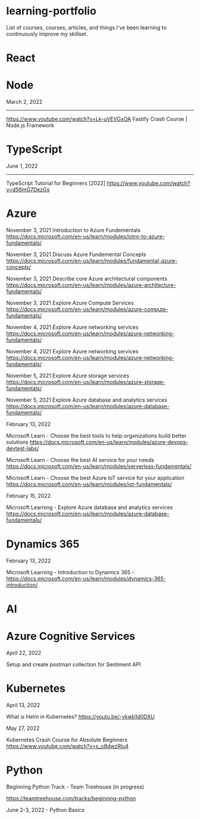 # learning-portfolio
List of courses, courses, articles, and things I've been learning to continuously improve my skillset.

# React

# Node

March 2, 2022
*******************
https://www.youtube.com/watch?v=Lk-uVEVGxOA
Fastify Crash Course | Node.js Framework

# TypeScript

June 1, 2022

******************
TypeScript Tutorial for Beginners [2022]
https://www.youtube.com/watch?v=d56mG7DezGs

# Azure

November 3, 2021
Introduction to Azure Fundementals
https://docs.microsoft.com/en-us/learn/modules/intro-to-azure-fundamentals/

November 3, 2021
Discuss Azure Fundemental Concepts
https://docs.microsoft.com/en-us/learn/modules/fundamental-azure-concepts/

November 3, 2021
Describe core Azure architectural components
https://docs.microsoft.com/en-us/learn/modules/azure-architecture-fundamentals/

November 3, 2021
Explore Azure Compute Services
https://docs.microsoft.com/en-us/learn/modules/azure-compute-fundamentals/

November 4, 2021
Explore Azure networking services
https://docs.microsoft.com/en-us/learn/modules/azure-networking-fundamentals/

November 4, 2021
Explore Azure networking services
https://docs.microsoft.com/en-us/learn/modules/azure-networking-fundamentals/

November 5, 2021
Explore Azure storage services
https://docs.microsoft.com/en-us/learn/modules/azure-storage-fundamentals/

November 5, 2021
Explore Azure database and analytics services
https://docs.microsoft.com/en-us/learn/modules/azure-database-fundamentals/

February 13, 2022

Microsoft Learn - Choose the best tools to help organizations build better solutions https://docs.microsoft.com/en-us/learn/modules/azure-devops-devtest-labs/

Microsoft Learn - Choose the best AI service for your needs 
https://docs.microsoft.com/en-us/learn/modules/serverless-fundamentals/

Microsoft Learn - Choose the best Azure IoT service for your application https://docs.microsoft.com/en-us/learn/modules/iot-fundamentals/




February 15, 2022

Microsoft Learning - Explore Azure database and analytics services 
https://docs.microsoft.com/en-us/learn/modules/azure-database-fundamentals/

# Dynamics 365

February 13, 2022

Microsoft Learning - Introduction to Dynamics 365 - https://docs.microsoft.com/en-us/learn/modules/dynamics-365-introduction/

# AI

# Azure Cognitive Services

April 22, 2022

Setup and create postman collection for Sentiment API

# Kubernetes

April 13, 2022

What is Helm in Kubernetes?
https://youtu.be/-ykwb1d0DXU

May 27, 2022

Kubernetes Crash Course for Absolute Beginners
https://www.youtube.com/watch?v=s_o8dwzRlu4

# Python

Beginning Python Track - Team Treehouse (in progress)

https://teamtreehouse.com/tracks/beginning-python

June 2-3, 2022 - Python Basics





